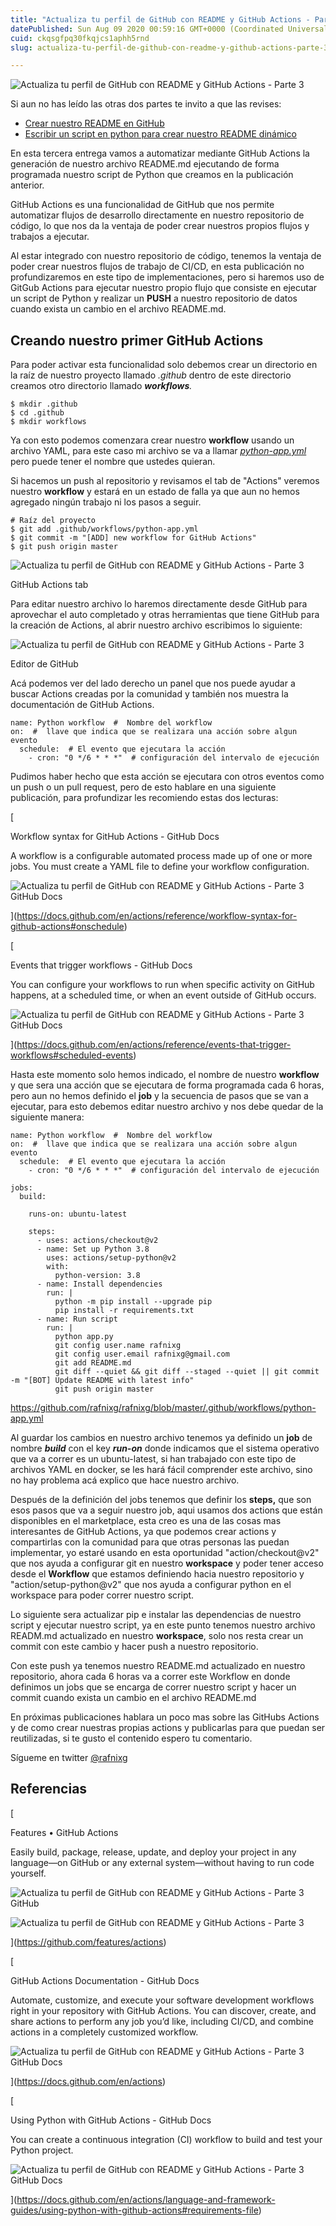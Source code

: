 ```yaml
---
title: "Actualiza tu perfil de GitHub con README y GitHub Actions - Parte 3"
datePublished: Sun Aug 09 2020 00:59:16 GMT+0000 (Coordinated Universal Time)
cuid: ckqsgfpq30fkqjcs1aphh5rnd
slug: actualiza-tu-perfil-de-github-con-readme-y-github-actions-parte-3

---
```


![Actualiza tu perfil de GitHub con README y GitHub Actions - Parte 3](https://cdn.hashnode.com/res/hashnode/image/upload/v1625600267385/v7MeLPP-1.jpeg)

Si aun no has leído las otras dos partes te invito a que las revises:

*   [Crear nuestro README en GitHub](http://rafnixg.dev/actualiza-tu-perfil-de-github-con-readme-y-github-actions-part-1/)
*   [Escribir un script en python para crear nuestro README dinámico](http://rafnixg.dev/actualiza-tu-perfil-de-github-con-readme-y-github-actions-part-2/)

En esta tercera entrega vamos a automatizar mediante GitHub Actions la generación de nuestro archivo README.md ejecutando de forma programada nuestro script de Python que creamos en la publicación anterior.

GitHub Actions es una funcionalidad de GitHub que nos permite automatizar flujos de desarrollo directamente en nuestro repositorio de código, lo que nos da la ventaja de poder crear nuestros propios flujos y trabajos a ejecutar.

Al estar integrado con nuestro repositorio de código, tenemos la ventaja de poder crear nuestros flujos de trabajo de CI/CD, en esta publicación no profundizaremos en este tipo de implementaciones, pero si haremos uso de GitGub Actions para ejecutar nuestro propio flujo que consiste en ejecutar un script de Python y realizar un **PUSH** a nuestro repositorio de datos cuando exista un cambio en el archivo README.md.

Creando nuestro primer GitHub Actions
-------------------------------------

Para poder activar esta funcionalidad solo debemos crear un directorio en la raíz de nuestro proyecto llamado _.github_ dentro de este directorio creamos otro directorio llamado _**workflows**._

    $ mkdir .github
    $ cd .github
    $ mkdir workflows
    

Ya con esto podemos comenzara crear nuestro **workflow** usando un archivo YAML, para este caso mi archivo se va a llamar _[python-app.yml](https://github.com/rafnixg/rafnixg/blob/master/.github/workflows/python-app.yml)_ pero puede tener el nombre que ustedes quieran.

Si hacemos un push al repositorio y revisamos el tab de "Actions" veremos nuestro **workflow** y estará en un estado de falla ya que aun no hemos agregado ningún trabajo ni los pasos a seguir.

    # Raíz del proyecto
    $ git add .github/workflows/python-app.yml
    $ git commit -m "[ADD] new workflow for GitHub Actions"
    $ git push origin master
    

![Actualiza tu perfil de GitHub con README y GitHub Actions - Parte 3](https://cdn.hashnode.com/res/hashnode/image/upload/v1625600269425/37-YsGPMGv.png)

GitHub Actions tab

Para editar nuestro archivo lo haremos directamente desde GitHub para aprovechar el auto completado y otras herramientas que tiene GitHub para la creación de Actions, al abrir nuestro archivo escribimos lo siguiente:

![Actualiza tu perfil de GitHub con README y GitHub Actions - Parte 3](https://cdn.hashnode.com/res/hashnode/image/upload/v1625600271286/ryIhk_9kI.png)

Editor de GitHub

Acá podemos ver del lado derecho un panel que nos puede ayudar a buscar Actions creadas por la comunidad y también nos muestra la documentación de GitHub Actions.

    name: Python workflow  #  Nombre del workflow
    on:  #  llave que indica que se realizara una acción sobre algun evento 
      schedule:  # El evento que ejecutara la acción
        - cron: "0 */6 * * *"  # configuración del intervalo de ejecución
    

Pudimos haber hecho que esta acción se ejecutara con otros eventos como un push o un pull request, pero de esto hablare en una siguiente publicación, para profundizar les recomiendo estas dos lecturas:

[

Workflow syntax for GitHub Actions - GitHub Docs

A workflow is a configurable automated process made up of one or more jobs. You must create a YAML file to define your workflow configuration.

![Actualiza tu perfil de GitHub con README y GitHub Actions - Parte 3](https://cdn.hashnode.com/res/hashnode/image/upload/v1625600272963/l64x76HOr.vnd.microsoft.icon)GitHub Docs



](https://docs.github.com/en/actions/reference/workflow-syntax-for-github-actions#onschedule)

[

Events that trigger workflows - GitHub Docs

You can configure your workflows to run when specific activity on GitHub happens, at a scheduled time, or when an event outside of GitHub occurs.

![Actualiza tu perfil de GitHub con README y GitHub Actions - Parte 3](https://cdn.hashnode.com/res/hashnode/image/upload/v1625600274452/CU355x--Q.vnd.microsoft.icon)GitHub Docs



](https://docs.github.com/en/actions/reference/events-that-trigger-workflows#scheduled-events)

Hasta este momento solo hemos indicado, el nombre de nuestro **workflow** y que sera una acción que se ejecutara de forma programada cada 6 horas, pero aun no hemos definido el **job** y la secuencia de pasos que se van a ejecutar, para esto debemos editar nuestro archivo y nos debe quedar de la siguiente manera:

    name: Python workflow  #  Nombre del workflow
    on:  #  llave que indica que se realizara una acción sobre algun evento 
      schedule:  # El evento que ejecutara la acción
        - cron: "0 */6 * * *"  # configuración del intervalo de ejecución
    
    jobs:
      build:
    
        runs-on: ubuntu-latest
    
        steps:
          - uses: actions/checkout@v2
          - name: Set up Python 3.8
            uses: actions/setup-python@v2
            with:
              python-version: 3.8
          - name: Install dependencies
            run: |
              python -m pip install --upgrade pip
              pip install -r requirements.txt
          - name: Run script
            run: |
              python app.py
              git config user.name rafnixg
              git config user.email rafnixg@gmail.com
              git add README.md
              git diff --quiet && git diff --staged --quiet || git commit -m "[BOT] Update README with latest info"
              git push origin master

https://github.com/rafnixg/rafnixg/blob/master/.github/workflows/python-app.yml

Al guardar los cambios en nuestro archivo tenemos ya definido un **job** de nombre **_build_** con el key **_run-on_** donde indicamos que el sistema operativo que va a correr es un ubuntu-latest, si han trabajado con este tipo de archivos YAML en docker, se les hará fácil comprender este archivo, sino no hay problema acá explico que hace nuestro archivo.

Después de la definición del jobs tenemos que definir los **steps,** que son esos pasos que va a seguir nuestro job, aqui usamos dos actions que están disponibles en el marketplace, esta creo es una de las cosas mas interesantes de GitHub Actions, ya que podemos crear actions y compartirlas con la comunidad para que otras personas las puedan implementar, yo estaré usando en esta oportunidad "action/checkout@v2" que nos ayuda a configurar git en nuestro **workspace** y poder tener acceso desde el **Workflow** que estamos definiendo hacia nuestro repositorio y "action/setup-python@v2" que nos ayuda a configurar python en el workspace para poder correr nuestro script.

Lo siguiente sera actualizar pip e instalar las dependencias de nuestro script y ejecutar nuestro script, ya en este punto tenemos nuestro archivo READM.md actualizado en nuestro **workspace**, solo nos resta crear un commit con este cambio y hacer push a nuestro repositorio.

Con este push ya tenemos nuestro README.md actualizado en nuestro repositorio, ahora cada 6 horas va a correr este Workflow en donde definimos un jobs que se encarga de correr nuestro script y hacer un commit cuando exista un cambio en el archivo README.md

En próximas publicaciones hablara un poco mas sobre las GitHubs Actions y de como crear nuestras propias actions y publicarlas para que puedan ser reutilizadas, si te gusto el contenido espero tu comentario.

Sígueme en twitter [@rafnixg](https://twitter.com/rafnixg)

Referencias
-----------

[

Features • GitHub Actions

Easily build, package, release, update, and deploy your project in any language—on GitHub or any external system—without having to run code yourself.

![Actualiza tu perfil de GitHub con README y GitHub Actions - Parte 3](https://cdn.hashnode.com/res/hashnode/image/upload/v1625600275768/U4ANOO544.svg+xml)GitHub

![Actualiza tu perfil de GitHub con README y GitHub Actions - Parte 3](https://cdn.hashnode.com/res/hashnode/image/upload/v1625600277289/gbtO_jz5z.png)

](https://github.com/features/actions)

[

GitHub Actions Documentation - GitHub Docs

Automate, customize, and execute your software development workflows right in your repository with GitHub Actions. You can discover, create, and share actions to perform any job you’d like, including CI/CD, and combine actions in a completely customized workflow.

![Actualiza tu perfil de GitHub con README y GitHub Actions - Parte 3](https://cdn.hashnode.com/res/hashnode/image/upload/v1625600278745/E8SOLeWmS.vnd.microsoft.icon)GitHub Docs



](https://docs.github.com/en/actions)

[

Using Python with GitHub Actions - GitHub Docs

You can create a continuous integration (CI) workflow to build and test your Python project.

![Actualiza tu perfil de GitHub con README y GitHub Actions - Parte 3](https://cdn.hashnode.com/res/hashnode/image/upload/v1625600280314/XQvMQ0OwU.vnd.microsoft.icon)GitHub Docs



](https://docs.github.com/en/actions/language-and-framework-guides/using-python-with-github-actions#requirements-file)